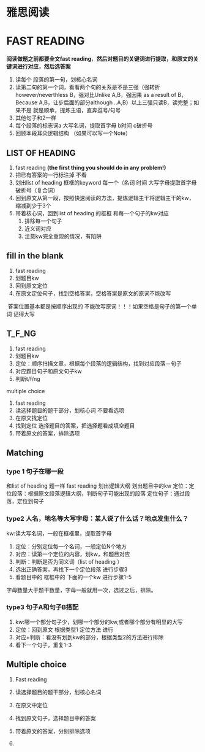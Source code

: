 # 雅思阅读


<!--more-->

# FAST READING 

**阅读做题之前都要全文fast reading**，**然后对题目的关键词进行提取，和原文的关键词进行对应，然后选答案**

1. 读每个 段落的第一句，划核心名词
2. 读第二句的第一个词，看看两个句的关系是不是三强（强转折however/neverthless B，强对比Unlike A,B，强因果 as a result of B， Because A,B，让步后面的部分although ..A,B）以上三强只读B，读完整；如果不是 就是顺承，提炼主语，直奔逗号/句号
3. 其他句子和2一样
4. 每个段落的标志词a 大写名词，提取首字母 b时间 c破折号
5. 回顾本段耳朵逻辑结构 （如果可以写一个Note）

## LIST OF HEADING

1. fast reading **(the first thing you should do in any problem!)** 
2. 把已有答案的一行标注掉 不看
3. 划出list of heading 框框的keyword 每一个（名词 时间 大写字母提取首字母  破折号（复合词）
4. 回到原文从第一段，按照快速阅读的⽅法，提炼逻辑主干将逻辑主干的kw，缩减到少于3个
5. 带着核心词，回到list of heading 的框框 和每一个句子的kw对应
   1. 排除每一个句子
   2. 近义词对应
   3. 注意kw完全重现的情况，有陷阱

## fill in the blank

1. fast reading 
2. 划题目kw
3. 回到原文定位
4. 在原文定位句子，找到空格答案，空格答案是原文的原词不能改写 

​	答案位置基本都是按顺序出现的 不能改写原词！！！如果空格是句子的第一个单词 记得大写

## T_F_NG

1. fast reading
2. 划题目kw
3. 定位：顺序扫描⽂章，根据每个段落的逻辑结构，找到对应段落－句⼦
4. 对应题目句子和原文句子kw
5. 判断t/f/ng

multiple choice

1. fast reading 
2. 读选择题目的题干部分，划核心词 不要看选项
3. 在原文找定位
4. 找到定位 选择题目的答案，把选择题看成填空题目
5. 带着原文的答案，排除选项

## Matching

### type 1 句子在哪一段

和list of heading 题一样 
fast reading 划出逻辑大纲
划出题目中的kw
定位：定位段落：根据原文段落逻辑大纲，判断句子可能出现的段落
定位句子：通过段落，定位到句子

### type2 人名，地名等大写字母：某人说了什么话？地点发生什么？

kw:读大写名词，一般在框框里，提取首字母

1. 定位：分别定位每一个名词，一般定位N个地方
2. 对应：读第一个定位的内容，划kw，和题目对应
3. 判断：判断是否为同义词（list of heading ）
4. 选出正确答案，再找下一个定位段落 进行步骤3
5. 看题目中的 框框中的 下面的一个kw 进行步骤1-5

字母数量大于题干数量，字母一般就用一次，选过之后，排除。

### type3 句子A和句子B搭配

1. kw:哪一个部分句子少，划哪一个部分的kw,或者哪个部分有明显的大写
2. 定位：回到原文 根据类型1 定位方法 进行
3. 对应+判断：看没有划到kw的部分，根据类型2的方法进行排除
4. 看下一个句子，重复1-3

## Multiple choice

1. Fast reading
2. 读选择题目的题干部分，划核心名词
3. 在原文中定位
4. 找到原文句子，选择题目中的答案
5. 带着原文的答案，分别排除选项

1. 




